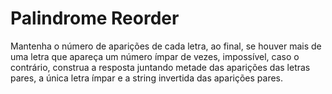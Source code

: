 # Palindrome Reorder

Mantenha o número de aparições de cada letra, ao final, se houver mais de uma letra que apareça um número ímpar de vezes, impossível, caso o contrário, construa a resposta juntando metade das aparições das letras pares, a única letra ímpar e a string invertida das aparições pares.
